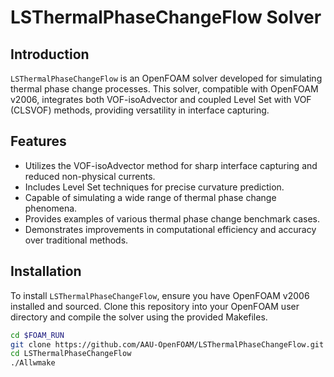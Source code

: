 # LSThermalPhaseChangeFlow Solver

## Introduction
`LSThermalPhaseChangeFlow` is an OpenFOAM solver developed for simulating thermal phase change processes. This solver, compatible with OpenFOAM v2006, integrates both VOF-isoAdvector and coupled Level Set with VOF (CLSVOF) methods, providing versatility in interface capturing.

## Features
- Utilizes the VOF-isoAdvector method for sharp interface capturing and reduced non-physical currents.
- Includes Level Set techniques for precise curvature prediction.
- Capable of simulating a wide range of thermal phase change phenomena.
- Provides examples of various thermal phase change benchmark cases.
- Demonstrates improvements in computational efficiency and accuracy over traditional methods.

## Installation
To install `LSThermalPhaseChangeFlow`, ensure you have OpenFOAM v2006 installed and sourced. Clone this repository into your OpenFOAM user directory and compile the solver using the provided Makefiles.

```bash
cd $FOAM_RUN
git clone https://github.com/AAU-OpenFOAM/LSThermalPhaseChangeFlow.git
cd LSThermalPhaseChangeFlow
./Allwmake
